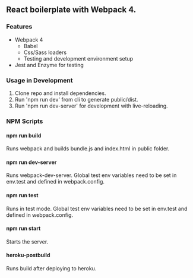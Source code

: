 ## React boilerplate with Webpack 4.

### Features
* Webpack 4 
  * Babel
  * Css/Sass loaders
  * Testing and development environment setup
* Jest and Enzyme for testing

### Usage in Development
1. Clone repo and install dependencies.
2. Run 'npm run dev' from cli to generate public/dist.
3. Run 'npm run dev-server' for development with live-reloading.

### NPM Scripts
#### **npm run build**
Runs webpack and builds bundle.js and index.html in public folder.

#### **npm run dev-server**
Runs webpack-dev-server. Global test env variables need to be set in env.test and defined in webpack.config.

#### **npm run test**
Runs in test mode. Global test env variables need to be set in env.test and defined in webpack.config.

#### **npm run start**
Starts the server.

#### **heroku-postbuild**
Runs build after deploying to heroku.
